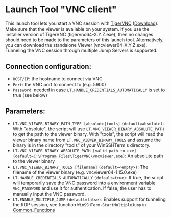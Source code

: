 # Launch Tool "VNC client"
This launch tool lets you start a VNC session with [TigerVNC](https://github.com/TigerVNC/tigervnc) ([Download](https://sourceforge.net/projects/tigervnc/files/stable)). Make sure that the viewer is available on your system. If you use the installer version of TigerVNC (tigervnc64-X.Y.Z.exe), then no changes should need to be made to the parameters of this launch tool. Alternatively, you can download the standalone Viewer (vncviewer64-X.Y.Z.exe). Tunneling the VNC session through multiple Jump Servers is supported.

## Connection configuration:
* `HOST/IP`: the hostname to connect via VNC
* `Port`: the VNC port to connect to (e.g. 5900)
* `Password`: needed in case `LT.HANDLE_CREDENTIALS_AUTOMATICALLY` is set to true (see below)

## Parameters:
* `LT.VNC_VIEWER_BINARY_PATH_TYPE [absolute|tools]` `(default=absolute)`: With "absolute", the script will use `LT.VNC_VIEWER_BINARY_ABSOLUTE_PATH` to get the path to the viewer binary. With "tools", the script will read the viewer binary name from `LT.VNC_VIEWER_BINARY_TOOLS` and assume the binary is in the directory "tools" of your WinSSHTerm's directory.
* `LT.VNC_VIEWER_BINARY_ABSOLUTE_PATH [valid path to exe]` `(default=C:\Program Files\TigerVNC\vncviewer.exe)`: An absolute path to the viewer binary
* `LT.VNC_VIEWER_BINARY_TOOLS [filename]` `(default=<empty>)`: The filename of the viewer binary (e.g. vncviewer64-1.15.0.exe)
* `LT.HANDLE_CREDENTIALS_AUTOMATICALLY` `(default=true)`: If true, the script will temporarily save the VNC password into a environment variable `VNC_PASSWORD` and use it for authentication. If false, the user has to manually input the VNC password.
* `LT.ENABLE_MULTIPLE_JUMP` `(default=false)`: Enables support for tunneling the RDP session, see function `WinSSHTerm-StartMultipleJump` in [Common_Functions](https://github.com/WinSSHTerm/LaunchTools/blob/main/Common_Functions.md)
